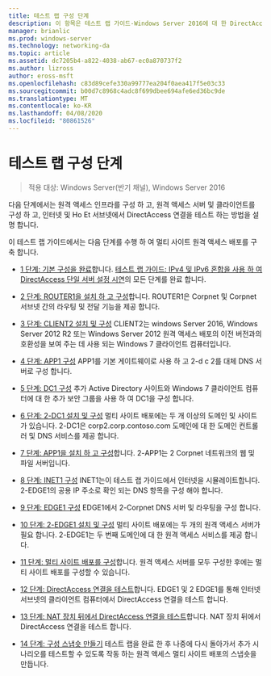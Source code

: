 ```yaml
---
title: 테스트 랩 구성 단계
description: 이 항목은 테스트 랩 가이드-Windows Server 2016에 대 한 DirectAccess 멀티 사이트 배포 시연의 일부입니다.
manager: brianlic
ms.prod: windows-server
ms.technology: networking-da
ms.topic: article
ms.assetid: dc7205b4-a822-4038-ab67-ec0a870737f2
ms.author: lizross
author: eross-msft
ms.openlocfilehash: c83d89cefe330a99777ea204f0aea417f5e03c33
ms.sourcegitcommit: b00d7c8968c4adc8f699dbee694afe6ed36bc9de
ms.translationtype: MT
ms.contentlocale: ko-KR
ms.lasthandoff: 04/08/2020
ms.locfileid: "80861526"
---
```

# <a name="steps-for-configuring-the-test-lab"></a>테스트 랩 구성 단계

>적용 대상: Windows Server(반기 채널), Windows Server 2016

다음 단계에서는 원격 액세스 인프라를 구성 하 고, 원격 액세스 서버 및 클라이언트를 구성 하 고, 인터넷 및 Ho Et 서브넷에서 DirectAccess 연결을 테스트 하는 방법을 설명 합니다.  
  
이 테스트 랩 가이드에서는 다음 단계를 수행 하 여 멀티 사이트 원격 액세스 배포를 구축 합니다.  
  
-   [1 단계: 기본 구성을 완료](assetId:///9eb4a9ba-9118-4ea3-8963-e643ec81c3ed)합니다. [테스트 랩 가이드: IPv4 및 IPv6 혼합을 사용 하 여 DirectAccess 단일 서버 설정 시연](https://go.microsoft.com/fwlink/p/?LinkId=237004)의 모든 단계를 완료 합니다.  
  
-   [2 단계: ROUTER1을 설치 하 고 구성](assetId:///e4b1a298-d5b0-410e-970b-c5358a9378f9)합니다. ROUTER1은 Corpnet 및 Corpnet 서브넷 간의 라우팅 및 전달 기능을 제공 합니다.  
  
-   [3 단계: CLIENT2 설치 및 구성](assetId:///6cbee1b5-f6f6-443f-8fa9-31cc5c05a0ee) CLIENT2는 windows Server 2016, Windows Server 2012 R2 또는 Windows Server 2012 원격 액세스 배포의 이전 버전과의 호환성을 보여 주는 데 사용 되는 Windows 7 클라이언트 컴퓨터입니다.  
  
-   [4 단계: APP1 구성](assetId:///a0ee655e-c01e-4bf3-a7b3-064e9614f810) APP1를 기본 게이트웨이로 사용 하 고 2-d c 2를 대체 DNS 서버로 구성 합니다.  
  
-   [5 단계: DC1 구성](assetId:///205ca795-93ce-4e53-aa6b-b44c87f0e14a) 추가 Active Directory 사이트와 Windows 7 클라이언트 컴퓨터에 대 한 추가 보안 그룹을 사용 하 여 DC1을 구성 합니다.  
  
-   [6 단계: 2-DC1 설치 및 구성](assetId:///16752f61-edbf-4ff4-9d7a-e2077b66a127) 멀티 사이트 배포에는 두 개 이상의 도메인 및 사이트가 있습니다. 2-DC1은 corp2.corp.contoso.com 도메인에 대 한 도메인 컨트롤러 및 DNS 서비스를 제공 합니다.  
  
-   [7 단계: APP1을 설치 하 고 구성](assetId:///7d04b54e-590a-4d33-9766-415789859f29)합니다. 2-APP1는 2 Corpnet 네트워크의 웹 및 파일 서버입니다.  
  
-   [8 단계: INET1 구성](assetId:///8ecc0b63-8626-4939-8d26-3d51d051d231) INET1는이 테스트 랩 가이드에서 인터넷을 시뮬레이트합니다. 2-EDGE1의 공용 IP 주소로 확인 되는 DNS 항목을 구성 해야 합니다.  
  
-   [9 단계: EDGE1 구성](assetId:///562744dc-30f6-42fa-bd5f-60a013b2179e) EDGE1에서 2-Corpnet DNS 서버 및 라우팅을 구성 합니다.  
  
-   [10 단계: 2-EDGE1 설치 및 구성](assetId:///1938c4f3-ca96-475d-9f2e-6bea3b7a4130) 멀티 사이트 배포에는 두 개의 원격 액세스 서버가 필요 합니다. 2-EDGE1는 두 번째 도메인에 대 한 원격 액세스 서비스를 제공 합니다.  
  
-   [11 단계: 멀티 사이트 배포를 구성](assetId:///537e4b68-043f-49c9-94d8-15ce8c4b18e2)합니다. 원격 액세스 서버를 모두 구성한 후에는 멀티 사이트 배포를 구성할 수 있습니다.  
  
-   [12 단계: DirectAccess 연결을 테스트](assetId:///aa293b5d-4b6f-4004-95f3-0ab54804b15c)합니다. EDGE1 및 2 EDGE1를 통해 인터넷 서브넷의 클라이언트 컴퓨터에서 DirectAccess 연결을 테스트 합니다.  
  
-   [13 단계: NAT 장치 뒤에서 DirectAccess 연결을 테스트](assetId:///41f8195b-00a1-4991-9db8-3703514dbe0c)합니다. NAT 장치 뒤에서 DirectAccess 연결을 테스트 합니다.  
  
-   [14 단계: 구성 스냅숏 만들기](assetId:///7b56d5c9-c334-463e-9e29-d652ca110d84) 테스트 랩을 완료 한 후 나중에 다시 돌아가서 추가 시나리오를 테스트할 수 있도록 작동 하는 원격 액세스 멀티 사이트 배포의 스냅숏을 만듭니다.  
  



